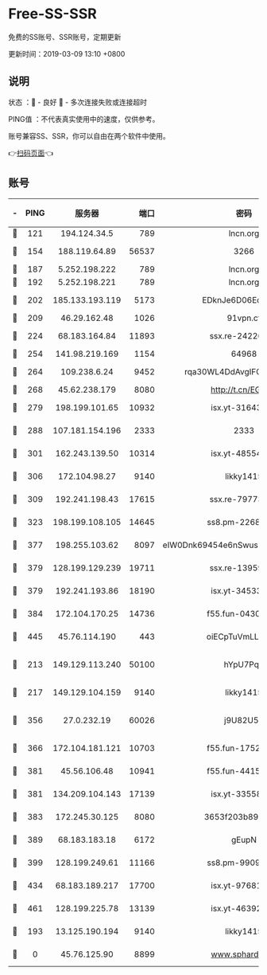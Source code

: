 # Free-SS-SSR

免费的SS账号、SSR账号，定期更新

更新时间：2019-03-09 13:10 +0800

## 说明

状态     ：🙂 - 良好 🙁 - 多次连接失败或连接超时

PING值   ：不代表真实使用中的速度，仅供参考。

账号兼容SS、SSR，你可以自由在两个软件中使用。

👉[扫码页面](https://liesauer.github.io/Free-SS-SSR/)👈

## 账号

|-|PING|服务器|端口|密码|加密方式|区域|
|:----:|:----:|:-----:|-----:|:----:|:----:|:----:|
|🙂|121|194.124.34.5|789|lncn.org|rc4|JP|
|🙂|154|188.119.64.89|56537|3266|aes-256-cfb|RU|
|🙂|187|5.252.198.222|789|lncn.org|rc4|JP|
|🙂|192|5.252.198.221|789|lncn.org|rc4|JP|
|🙂|202|185.133.193.119|5173|EDknJe6D06EoWDaw|aes-256-cfb|US|
|🙂|209|46.29.162.48|1026|91vpn.cf|rc4-md5|RU|
|🙂|224|68.183.164.84|11893|ssx.re-24226841|aes-256-cfb|US|
|🙂|254|141.98.219.169|1154|64968|chacha20|US|
|🙂|264|109.238.6.24|9452|rqa30WL4DdAvgIFG6Fs3znzTa|aes-256-cfb|FR|
|🙂|268|45.62.238.179|8080|http://t.cn/EGJIyrl|rc4-md5|CA|
|🙂|279|198.199.101.65|10932|isx.yt-31643189|aes-256-cfb|US|
|🙂|288|107.181.154.196|2333|2333|aes-256-cfb|US|
|🙂|301|162.243.139.50|10314|isx.yt-48554575|aes-256-cfb|US|
|🙂|306|172.104.98.27|9140|likky1415|aes-256-cfb|JP|
|🙂|309|192.241.198.43|17615|ssx.re-79773961|aes-256-cfb|US|
|🙂|323|198.199.108.105|14645|ss8.pm-22688223|aes-256-cfb|US|
|🙂|377|198.255.103.62|8097|eIW0Dnk69454e6nSwuspv9DmS201tQ0D|aes-256-cfb|US|
|🙂|379|128.199.129.239|19711|ssx.re-13959814|aes-256-cfb|SG|
|🙂|379|192.241.193.86|18190|isx.yt-34533173|aes-256-cfb|US|
|🙂|384|172.104.170.25|14736|f55.fun-04300289|aes-256-cfb|SG|
|🙂|445|45.76.114.190|443|oiECpTuVmLLxk4Ts|aes-256-cfb|AU|
|🙂|213|149.129.113.240|50100|hYpU7PqP|chacha20-ietf-poly1305|CN|
|🙂|217|149.129.104.159|9140|likky1415|aes-256-cfb|HK|
|🙂|356|27.0.232.19|60026|j9U82U53|xchacha20-ietf-poly1305|HK|
|🙂|366|172.104.181.121|10703|f55.fun-17527319|aes-256-cfb|SG|
|🙂|381|45.56.106.48|10941|f55.fun-44155061|aes-256-cfb|US|
|🙂|381|134.209.104.143|17139|isx.yt-33558802|aes-256-cfb|SG|
|🙂|383|172.245.30.125|8080|3653f203b896678d|chacha20-ietf|US|
|🙂|389|68.183.183.18|6172|gEupN|aes-256-cfb|SG|
|🙂|399|128.199.249.61|11166|ss8.pm-99097574|aes-256-cfb|SG|
|🙂|434|68.183.189.217|17700|isx.yt-97681259|aes-256-cfb|SG|
|🙂|461|128.199.225.78|13139|isx.yt-46392951|aes-256-cfb|SG|
|🙁|193|13.125.190.194|9140|likky1415|aes-256-cfb|KR|
|🙁|0|45.76.125.90|8899|www.sphard.com|aes-256-cfb|AU|
